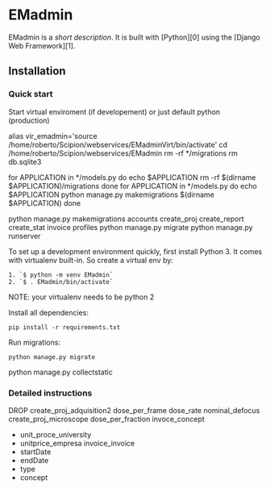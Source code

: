 

# EMadmin

EMadmin is a _short description_. It is built with [Python][0] using the [Django Web Framework][1].


## Installation

### Quick start

Start virtual enviroment (if developement) or just default python (production)

alias vir_emadmin='source /home/roberto/Scipion/webservices/EMadminVirt/bin/activate'
cd /home/roberto/Scipion/webservices/EMadmin
rm -rf */migrations
rm db.sqlite3 


for APPLICATION in */models.py
   do 
        echo $APPLICATION
        rm -rf $(dirname $APPLICATION)/migrations
   done
for APPLICATION in */models.py
   do 
        echo $APPLICATION
        python manage.py makemigrations $(dirname $APPLICATION)
   done

python manage.py makemigrations accounts create_proj create_report create_stat invoice profiles
python manage.py migrate
python manage.py runserver

To set up a development environment quickly, first install Python 3. It
comes with virtualenv built-in. So create a virtual env by:

    1. `$ python -m venv EMadmin`
    2. `$ . EMadmin/bin/activate`
    
NOTE: your virtualenv needs to be python 2

Install all dependencies:

    pip install -r requirements.txt

Run migrations:

    python manage.py migrate
python manage.py collectstatic

### Detailed instructions

DROP
 create_proj_adquisition2
   dose_per_frame
   dose_rate
   nominal_defocus
 create_proj_microscope
   dose_per_fraction
 invoce_concept
   * unit_proce_university
   * unitprice_empresa
 invoice_invoice
  * startDate
  * endDate
  * type
  * concept



   
